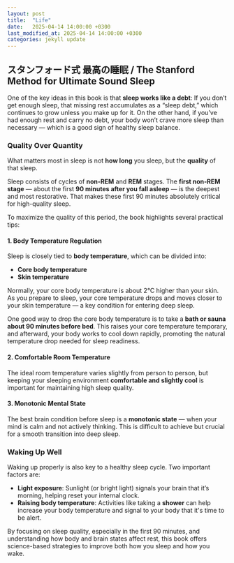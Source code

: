 ```yaml
---
layout: post
title:  "Life"
date:   2025-04-14 14:00:00 +0300
last_modified_at: 2025-04-14 14:00:00 +0300
categories: jekyll update
---
```


## スタンフォード式 最高の睡眠 / The Stanford Method for Ultimate Sound Sleep

One of the key ideas in this book is that **sleep works like a debt**:
If you don’t get enough sleep, that missing rest accumulates as a “sleep debt,” which continues to grow unless you make up for it. On the other hand, if you’ve had enough rest and carry no debt, your body won’t crave more sleep than necessary — which is a good sign of healthy sleep balance.

### Quality Over Quantity

What matters most in sleep is not **how long** you sleep, but the **quality** of that sleep.

Sleep consists of cycles of **non-REM** and **REM** stages. The **first non-REM stage** — about the first **90 minutes after you fall asleep** — is the deepest and most restorative. That makes these first 90 minutes absolutely critical for high-quality sleep.

To maximize the quality of this period, the book highlights several practical tips:

#### 1. Body Temperature Regulation

Sleep is closely tied to **body temperature**, which can be divided into:

- **Core body temperature**
- **Skin temperature**

Normally, your core body temperature is about 2°C higher than your skin. As you prepare to sleep, your core temperature drops and moves closer to your skin temperature — a key condition for entering deep sleep.

One good way to drop the core body temperature is to take a **bath or sauna about 90 minutes before bed**. This raises your core temperature temporary, and afterward, your body works to cool down rapidly, promoting the natural temperature drop needed for sleep readiness.

#### 2. Comfortable Room Temperature

The ideal room temperature varies slightly from person to person, but keeping your sleeping environment **comfortable and slightly cool** is important for maintaining high sleep quality.

#### 3. Monotonic Mental State

The best brain condition before sleep is a **monotonic state** — when your mind is calm and not actively thinking.
This is difficult to achieve but crucial for a smooth transition into deep sleep.

### Waking Up Well

Waking up properly is also key to a healthy sleep cycle. Two important factors are:

- **Light exposure**: Sunlight (or bright light) signals your brain that it’s morning, helping reset your internal clock.
- **Raising body temperature**: Activities like taking a **shower** can help increase your body temperature and signal to your body that it's time to be alert.


By focusing on sleep quality, especially in the first 90 minutes, and understanding how body and brain states affect rest, this book offers science-based strategies to improve both how you sleep and how you wake.
